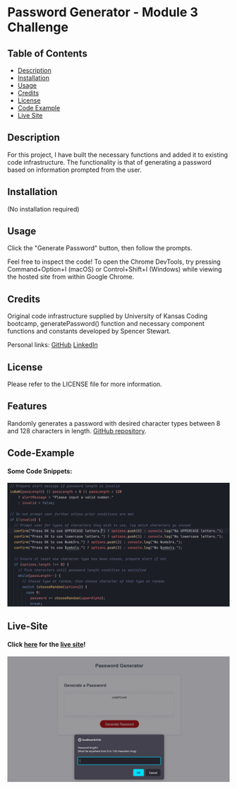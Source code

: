 # Password Generator - Module 3 Challenge

## Table of Contents

- [Description](#description)
- [Installation](#installation)
- [Usage](#usage)
- [Credits](#credits)
- [License](#license)
- [Code Example](#Code-Example)
- [Live Site](#Live-Site)

## Description
For this project, I have built the necessary functions and added it to existing code infrastructure. The functionality
is that of generating a password based on information prompted from the user.

## Installation

(No installation required)

## Usage

Click the "Generate Password" button, then follow the prompts. 

Feel free to inspect the code! To open the Chrome DevTools,
try pressing Command+Option+I (macOS) or Control+Shift+I (Windows) while viewing the hosted site from within
Google Chrome.

## Credits

Original code infrastructure supplied by University of Kansas Coding bootcamp, generatePassword() function and
necessary component functions and constants developed by Spencer Stewart.

Personal links:
[GitHub](https://github.com/SpencerRSMS/)
[LinkedIn](https://www.linkedin.com/in/r-spencer-stewart/)

## License

Please refer to the LICENSE file for more information.

## Features

Randomly generates a password with desired character types between 8 and 128 characters in length.
[GitHub repository](https://github.com/SpencerRSMS/password-generator).

## Code-Example
#### Some Code Snippets:
![image](./assets/images/example-code.png)

## Live-Site
#### Click [here](https://spencerrsms.github.io/password-generator/) for the [live site](https://spencerrsms.github.io/password-generator/)!
![image](./assets/images/live-site.png)